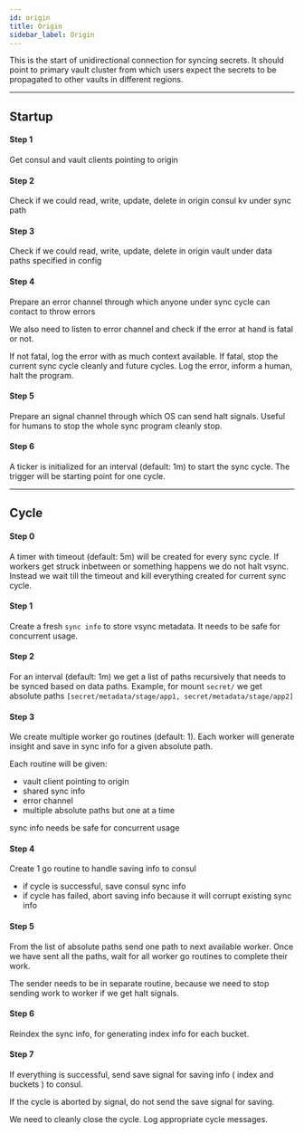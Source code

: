 ```yaml
---
id: origin
title: Origin
sidebar_label: Origin
---
```


This is the start of unidirectional connection for syncing secrets. It should point to primary vault cluster from which users expect the secrets to be propagated to other vaults in different regions.

---

## Startup

#### Step 1

Get consul and vault clients pointing to origin

#### Step 2

Check if we could read, write, update, delete in origin consul kv under sync path

#### Step 3

Check if we could read, write, update, delete in origin vault under data paths specified in config

#### Step 4

Prepare an error channel through which anyone under sync cycle can contact to throw errors

We also need to listen to error channel and check if the error at hand is fatal or not.

If not fatal, log the error with as much context available.
If fatal, stop the current sync cycle cleanly and future cycles. Log the error, inform a human, halt the program.

#### Step 5

Prepare an signal channel through which OS can send halt signals. Useful for humans to stop the whole sync program cleanly stop.

#### Step 6

A ticker is initialized for an interval (default: 1m) to start the sync cycle.
The trigger will be starting point for one cycle.

---

## Cycle

#### Step 0

A timer with timeout (default: 5m) will be created for every sync cycle. If workers get struck inbetween or something happens we do not halt vsync. Instead we wait till the timeout and kill everything created for current sync cycle. 

#### Step 1

Create a fresh `sync info` to store vsync metadata. It needs to be safe for concurrent usage.

#### Step 2

For an interval (default: 1m) we get a list of paths recursively that needs to be synced based on data paths. Example, for mount `secret/` we get absolute paths `[secret/metadata/stage/app1, secret/metadata/stage/app2]`

#### Step 3

We create multiple worker go routines (default: 1). Each worker will generate insight and save in sync info for a given absolute path.

Each routine will be given:
* vault client pointing to origin
* shared sync info
* error channel
* multiple absolute paths but one at a time

sync info needs be safe for concurrent usage

#### Step 4

Create 1 go routine to handle saving info to consul
* if cycle is successful, save consul sync info
* if cycle has failed, abort saving info because it will corrupt existing sync info

#### Step 5

From the list of absolute paths send one path to next available worker. Once we have sent all the paths, wait for all worker go routines to complete their work.

The sender needs to be in separate routine, because we need to stop sending work to worker if we get halt signals.

#### Step 6

Reindex the sync info, for generating index info for each bucket.

#### Step 7

If everything is successful, send save signal for saving info ( index and buckets ) to consul.

If the cycle is aborted by signal, do not send the save signal for saving.

We need to cleanly close the cycle. Log appropriate cycle messages.
